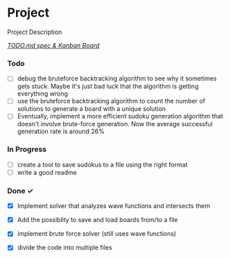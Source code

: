 # Project

Project Description

<em>[TODO.md spec & Kanban Board](https://bit.ly/3fCwKfM)</em>

### Todo

- [ ] debug the bruteforce backtracking algorithm to see why it sometimes gets stuck. Maybe it's just bad luck that the algorithm is getting everything wrong  
- [ ] use the bruteforce backtracking algorithm to count the number of solutions to generate a board with a unique solution  
- [ ] Eventually, implement a more efficient sudoku generation algorithm that doesn't involve brute-force generation. Now the average successful generation rate is around 26%  

### In Progress

- [ ] create a tool to save sudokus to a file using the right format  
- [ ] write a good readme  

### Done ✓

- [x] Implement solver that analyzes wave functions and intersects them  
- [x] Add the possiblity to save and load boards from/to a file  
- [x] implement brute force solver (still uses wave functions)  
- [x] divide the code into multiple files  

